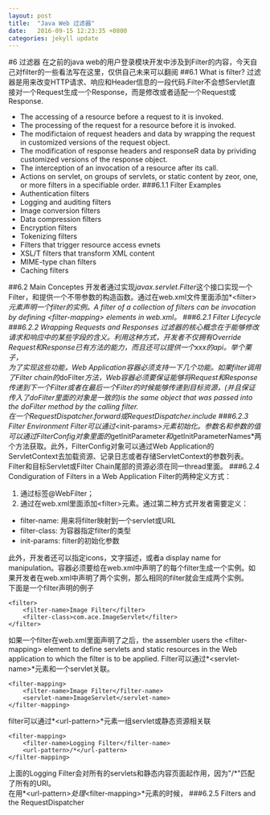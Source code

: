 ```yaml
---
layout: post
title:  "Java Web 过滤器"
date:   2016-09-15 12:23:35 +0800
categories: jekyll update
---
```

#6 过滤器
在之前的java web的用户登录模块开发中涉及到Filter的内容，今天自己对filter的一些看法写在这里，仅供自己未来可以翻阅
##6.1 What is filter?
过滤器是用来改变HTTP请求、响应和Header信息的一段代码.Filter不会想Servlet直接对一个Request生成一个Response，而是修改或者适配一个Request或Response.   

- The accessing of a resource before a request to it is invoked.  
- The processing of the request for a resource before it is invoked.  
- The modifictaion of request headers and data by wrapping the request in customized versions of the request object.  
- The modification of response headers and responseR data by prividing customized versions of the response object.  
- The interception of an invocation of a resource after its call.  
- Actions on servlet, on groups of servlets, or static content by zeor, one, or more filters in a specifiable order.
###6.1.1 Filter Examples
- Authentication filters
- Logging and auditing filters
- Image conversion filters
- Data compression filters
- Encryption filters
- Tokenizing filters
- Filters that trigger resource access evnets
- XSL/T filters that transform XML content
- MIME-type chan filters
- Caching filters

##6.2 Main Conceptes
开发者通过实现*javax.servlet.Filter*这个接口实现一个Filter，和提供一个不带参数的构造函数。通过在web.xml文件里面添加*<filter\>*元素声明一个filter的实例。A filter of a collection of filters can be invocation by defining <filter-mapping\> elements in web.xml。
###6.2.1 Filter Lifecycle
###6.2.2 Wrapping Requests and Responses
过滤器的核心概念在于能够修改请求和响应中的某些字段的含义。利用这种方式，开发者不仅拥有Override Request和Response已有方法的能力，而且还可以提供一个xxx的api。举个栗子，  
为了实现这些功能，Web Application容器必须支持一下几个功能。如果filter调用了Filter chain的*doFilter*方法，Web容器必须要保证能够将Request和Response传递到下一个Filter或者在最后一个Filter的时候能够传递到目标资源，(并且保证传入了doFilter里面的对象是一致的)is the same object that was passed into the doFilter method by the calling filter.  
在一个RequestDispatcher.forward或RequestDispatcher.include
###6.2.3 Filter Environment
Filter可以通过*<init-params\>*元素初始化。参数名和参数的值可以通过FilterConfig对象里面的*getInitParameter*和*getInitParameterNames*两个方法获取。此外，FilterConfig对象可以通过Web Application的ServletContext去加载资源、记录日志或者存储ServletContext的参数列表。Filter和目标Servlet或Filter Chain尾部的资源必须在同一thread里面。
###6.2.4 Condiguration of Filters in a Web Application
Filter的两种定义方式：
1. 通过标签@WebFilter；
2. 通过在web.xml里面添加<filter\>元素。通过第二种方式开发者需要定义：

- filter-name:  用来将filter映射到一个servlet或URL
- filter-class: 为容器指定filter的类型
- init-params:  filter的初始化参数

此外，开发者还可以指定icons，文字描述，或者a display name for manipulation。容器必须要给在web.xml中声明了的每个filter生成一个实例。如果开发者在web.xml中声明了两个实例，那么相同的filter就会生成两个实例。  
下面是一个filter声明的例子
```
<filter>
	<filter-name>Image Filter</filter>
	<filter-class>com.ace.ImageServlet</filter>
</filter>
```
如果一个filter在web.xml里面声明了之后，the assembler users the <filter-mapping\> element to define servlets and static resources in the Web application to which the filter is to be applied. Filter可以通过*<servlet-name\>*元素和一个servlet关联。
```
<filter-mapping>
	<filter-name>Image Filter</filter-name>
	<servlet-name>ImageServlet</servlet-name>
</filter-mapping>
```

filter可以通过*<url-pattern\>*元素一组servlet或静态资源相关联
```
<filter-mapping>
	<filter-name>Logging Filter</filter-name>
	<url-pattern>/*</url-pattern>
</filter-mapping>
```
上面的Logging Filter会对所有的servlets和静态内容页面起作用，因为"/\*"匹配了所有的URI。  
在用*<url-pattern\>*处理*<filter-mapping\>*元素的时候，
###6.2.5 Filters and the RequestDispatcher
